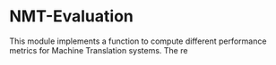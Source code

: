 # NMT-Evaluation

This module implements a function to compute different performance metrics for Machine Translation systems.
The re
